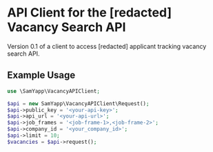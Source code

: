 # API Client for the [redacted] Vacancy Search API #

Version 0.1 of a client to access [redacted] applicant tracking vacancy search API. 

## Example Usage ##

```php
use \SamYapp\VacancyAPIClient;

$api = new SamYapp\VacancyAPIClient\Request();
$api->public_key = '<your-api-key>';
$api->api_url = '<your-api-url>';
$api->job_frames = '<job-frame-1>,<job-frame-2>';
$api->company_id = '<your_company_id>';
$api->limit = 10;
$vacancies = $api->request();
```
